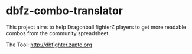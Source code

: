 # dbfz-combo-translator
This project aims to help Dragonball fighterZ players to get more readable combos from the community spreadsheet.

The Tool: http://dbfighter.zapto.org
